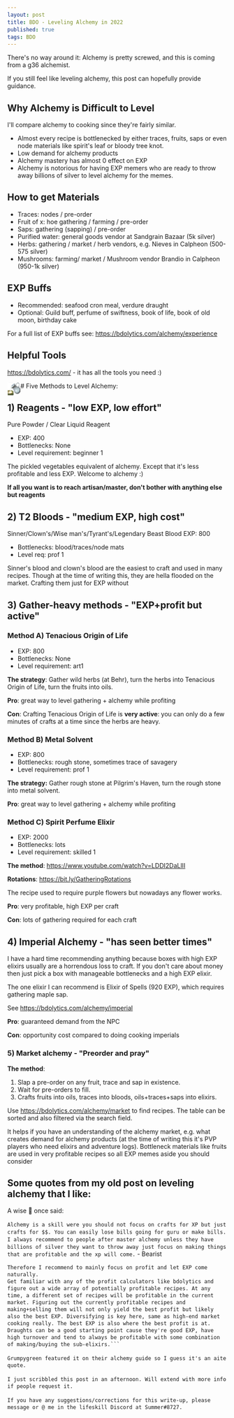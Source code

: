 ```yaml
---
layout: post
title: BDO - Leveling Alchemy in 2022
published: true
tags: BDO
---
```


There's no way around it: Alchemy is pretty screwed, and this is coming from a g36 alchemist.

If you still feel like leveling alchemy, this post can hopefully provide guidance.


## Why Alchemy is Difficult to Level
I'll compare alchemy to cooking since they're fairly similar.
- Almost every recipe is bottlenecked by either traces, fruits, saps or even node materials like spirit's leaf or bloody tree knot.
- Low demand for alchemy products
- Alchemy mastery has almost 0 effect on EXP
- Alchemy is notorious for having EXP memers who are ready to throw away billions of silver to level alchemy for the memes.

## How to get Materials
- Traces: nodes / pre-order
- Fruit of x: hoe gathering / farming / pre-order
- Saps: gathering (sapping) / pre-order
- Purified water: general goods vendor at Sandgrain Bazaar (5k silver)
- Herbs: gathering / market / herb vendors, e.g. Nieves in Calpheon (500-575 silver)
- Mushrooms: farming/ market / Mushroom vendor Brandio in Calpheon (950-1k silver)

## EXP Buffs
- Recommended: seafood cron meal, verdure draught
- Optional: Guild buff, perfume of swiftness, book of life, book of old moon, birthday cake

For a full list of EXP buffs see: <https://bdolytics.com/alchemy/experience>

## Helpful Tools
<https://bdolytics.com/> - it has all the tools you need :)


<img align="left" src="/files/cooktldr_2022/icon_milk.png" height="30"> 
# Five Methods to Level Alchemy:


## 1) Reagents -  "low EXP, low effort"
Pure Powder / Clear Liquid Reagent
- EXP: 400
- Bottlenecks: None
- Level requirement: beginner 1

The pickled vegetables equivalent of alchemy. Except that it's less profitable and less EXP. Welcome to alchemy :)

**If all you want is to reach artisan/master, don't bother with anything else but reagents**


## 2) T2 Bloods - "medium EXP, high cost"
Sinner/Clown's/Wise man's/Tyrant's/Legendary Beast Blood
EXP: 800 
- Bottlenecks: blood/traces/node mats
- Level req: prof 1

Sinner's blood and clown's blood are the easiest to craft and used in many recipes.
Though at the time of writing this, they are hella flooded on the market.
Crafting them just for EXP without


## 3) Gather-heavy methods - "EXP+profit but active"
### Method A) Tenacious Origin of Life
- EXP: 800 
- Bottlenecks: None 
- Level requirement: art1

**The strategy**: Gather wild herbs (at Behr), turn the herbs into Tenacious Origin of Life, turn the fruits into oils.

**Pro**: great way to level gathering + alchemy while profiting

**Con**: Crafting Tenacious Origin of Life is __very active__: you can only do a few minutes of crafts at a time since the herbs are heavy.

### Method B) Metal Solvent
- EXP: 800
- Bottlenecks: rough stone, sometimes trace of savagery
- Level requirement: prof 1

**The strategy:** Gather rough stone at Pilgrim's Haven, turn the rough stone into metal solvent.

**Pro**: great way to level gathering + alchemy while profiting

### Method C) Spirit Perfume Elixir
- EXP: 2000
- Bottlenecks: lots
- Level requirement: skilled 1

**The method**: <https://www.youtube.com/watch?v=LDDI2DaLlII>

**Rotations**: <https://bit.ly/GatheringRotations>

The recipe used to require purple flowers but nowadays any flower works.

**Pro**: very profitable, high EXP per craft

**Con**: lots of gathering required for each craft

## 4) Imperial Alchemy - "has seen better times"
I have a hard time recommending anything because boxes with high EXP elixirs usually are a horrendous loss to craft.
If you don't care about money then just pick a box with manageable bottlenecks and a high EXP elixir.

The one elixir I can recommend is Elixir of Spells (920 EXP), which requires gathering maple sap.

See <https://bdolytics.com/alchemy/imperial>

**Pro**: guaranteed demand from the NPC

**Con**: opportunity cost compared to doing cooking imperials

### 5) Market alchemy - "Preorder and pray"
**The method**:
1. Slap a pre-order on any fruit, trace and sap in existence.
2. Wait for pre-orders to fill.
3. Crafts fruits into oils, traces into bloods, oils+traces+saps into elixirs.

Use <https://bdolytics.com/alchemy/market> to find recipes.
The table can be sorted and also filtered via the search field.

It helps if you have an understanding of the alchemy market, e.g. what creates demand for alchemy products (at the time of writing this it's PVP players who need elixirs and adventure logs).
Bottleneck materials like fruits are used in very profitable recipes so all EXP memes aside you should consider


## Some quotes from my old post on leveling alchemy that I like:
A wise :bear: once said:

`Alchemy is a skill were you should not focus on crafts for XP but just crafts for $$. You can easily lose bills going for guru or make bills. I always recommend to people after master alchemy unless they have billions of silver they want to throw away just focus on making things that are profitable and the xp will come.` - Bearist

```In alchemy, there's always a trade-off between EXP, profit and effort to make a recipe. Unlike cooking, there's no single recipe that can be spammed out for good EXP without either throwing away money or running into bottlenecks. That's just the current state of alchemy. Is spamming reagents to guru possible? Jup. Is it fast or efficient? Hell no.
Therefore I recommend to mainly focus on profit and let EXP come naturally.
Get familiar with any of the profit calculators like bdolytics and figure out a wide array of potentially profitable recipes. At any time, a different set of recipes will be profitable in the current market. Figuring out the currently profitable recipes and making+selling them will not only yield the best profit but likely also the best EXP. Diversifying is key here, same as high-end market cooking really. The best EXP is also where the best profit is at. Draughts can be a good starting point cause they're good EXP, have high turnover and tend to always be profitable with some combination of making/buying the sub-elixirs.```

Grumpygreen featured it on their alchemy guide so I guess it's an aite quote.

I just scribbled this post in an afternoon. Will extend with more info if people request it.

If you have any suggestions/corrections for this write-up, please message or @ me in the lifeskill Discord at Summer#8727.
